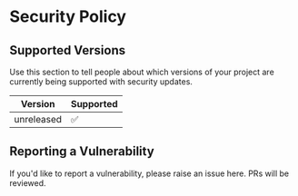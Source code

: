 # Security Policy

## Supported Versions

Use this section to tell people about which versions of your project are
currently being supported with security updates.

| Version | Supported          |
| ------- | ------------------ |
| unreleased   | :white_check_mark: |


## Reporting a Vulnerability

If you'd like to report a vulnerability, please raise an issue here.  PRs will be reviewed.
